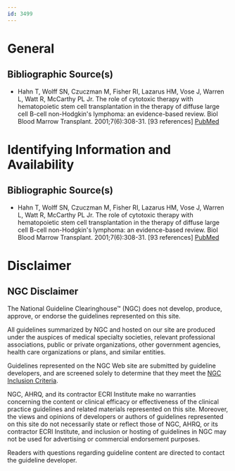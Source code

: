 ```yaml
---
id: 3499
---
```


# General

## Bibliographic Source(s)

- Hahn T, Wolff SN, Czuczman M, Fisher RI, Lazarus HM, Vose J, Warren L, Watt R, McCarthy PL Jr. The role of cytotoxic therapy with hematopoietic stem cell transplantation in the therapy of diffuse large cell B-cell non-Hodgkin's lymphoma: an evidence-based review. Biol Blood Marrow Transplant. 2001;7(6):308-31. [93 references] [ PubMed ](http://www.ncbi.nlm.nih.gov/entrez/query.fcgi?cmd=Retrieve&db=pubmed&dopt=Abstract&list_uids=11464975)

# Identifying Information and Availability

## Bibliographic Source(s)

- Hahn T, Wolff SN, Czuczman M, Fisher RI, Lazarus HM, Vose J, Warren L, Watt R, McCarthy PL Jr. The role of cytotoxic therapy with hematopoietic stem cell transplantation in the therapy of diffuse large cell B-cell non-Hodgkin's lymphoma: an evidence-based review. Biol Blood Marrow Transplant. 2001;7(6):308-31. [93 references] [ PubMed ](http://www.ncbi.nlm.nih.gov/entrez/query.fcgi?cmd=Retrieve&db=pubmed&dopt=Abstract&list_uids=11464975)

# Disclaimer

## NGC Disclaimer

The National Guideline Clearinghouse™ (NGC) does not develop, produce, approve, or endorse the guidelines represented on this site.

All guidelines summarized by NGC and hosted on our site are produced under the auspices of medical specialty societies, relevant professional associations, public or private organizations, other government agencies, health care organizations or plans, and similar entities.

Guidelines represented on the NGC Web site are submitted by guideline developers, and are screened solely to determine that they meet the [NGC Inclusion Criteria](/help-and-about/summaries/inclusion-criteria).

NGC, AHRQ, and its contractor ECRI Institute make no warranties concerning the content or clinical efficacy or effectiveness of the clinical practice guidelines and related materials represented on this site. Moreover, the views and opinions of developers or authors of guidelines represented on this site do not necessarily state or reflect those of NGC, AHRQ, or its contractor ECRI Institute, and inclusion or hosting of guidelines in NGC may not be used for advertising or commercial endorsement purposes.

Readers with questions regarding guideline content are directed to contact the guideline developer.

